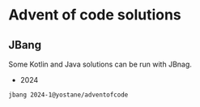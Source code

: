 # Advent of code solutions

## JBang

Some Kotlin and Java solutions can be run with JBnag.

- 2024

```sh
jbang 2024-1@yostane/adventofcode

```
